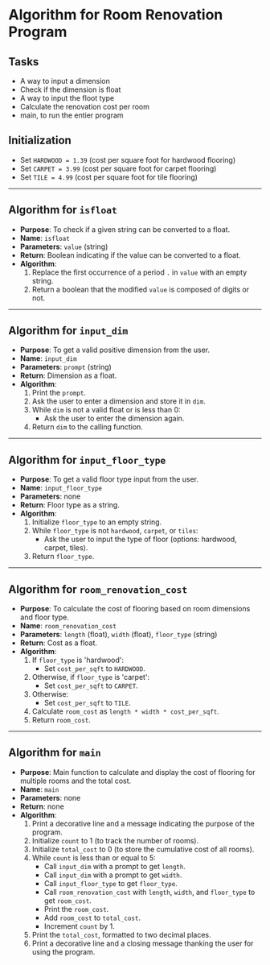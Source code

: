 # Algorithm for Room Renovation Program


## Tasks
- A way to input a dimension
- Check if the dimension is float
- A way to input the floot type
- Calculate the renovation cost per room
- main, to run the entier program

## Initialization
- Set `HARDWOOD = 1.39` (cost per square foot for hardwood flooring)
- Set `CARPET = 3.99` (cost per square foot for carpet flooring)
- Set `TILE = 4.99` (cost per square foot for tile flooring)
-----------
## Algorithm for `isfloat`
- **Purpose**: To check if a given string can be converted to a float.
- **Name**: `isfloat`
- **Parameters**: `value` (string)
- **Return**: Boolean indicating if the value can be converted to a float.
- **Algorithm**:
  1. Replace the first occurrence of a period `.` in `value` with an empty string.
  3. Return a boolean that the modified `value` is composed of digits or not.
-----------
## Algorithm for `input_dim`
- **Purpose**: To get a valid positive dimension from the user.
- **Name**: `input_dim`
- **Parameters**: `prompt` (string)
- **Return**: Dimension as a float.
- **Algorithm**:
  1. Print the `prompt`.
  2. Ask the user to enter a dimension and store it in `dim`.
  3. While `dim` is not a valid float or is less than 0:
     - Ask the user to enter the dimension again.
  4. Return `dim` to the calling function.
-----------
## Algorithm for `input_floor_type`
- **Purpose**: To get a valid floor type input from the user.
- **Name**: `input_floor_type`
- **Parameters**: none
- **Return**: Floor type as a string.
- **Algorithm**:
  1. Initialize `floor_type` to an empty string.
  2. While `floor_type` is not `hardwood`, `carpet`, or `tiles`:
     - Ask the user to input the type of floor (options: hardwood, carpet, tiles).
  3. Return `floor_type`.
-----------
## Algorithm for `room_renovation_cost`
- **Purpose**: To calculate the cost of flooring based on room dimensions and floor type.
- **Name**: `room_renovation_cost`
- **Parameters**: `length` (float), `width` (float), `floor_type` (string)
- **Return**: Cost as a float.
- **Algorithm**:
  1. If `floor_type` is 'hardwood':
     - Set `cost_per_sqft` to `HARDWOOD`.
  2. Otherwise, if `floor_type` is 'carpet':
     - Set `cost_per_sqft` to `CARPET`.
  3. Otherwise:
     - Set `cost_per_sqft` to `TILE`.
  4. Calculate `room_cost` as `length * width * cost_per_sqft`.
  5. Return `room_cost`.
-----------
## Algorithm for `main`
- **Purpose**: Main function to calculate and display the cost of flooring for multiple rooms and the total cost.
- **Name**: `main`
- **Parameters**: none
- **Return**: none
- **Algorithm**:
  1. Print a decorative line and a message indicating the purpose of the program.
  2. Initialize `count` to 1 (to track the number of rooms).
  3. Initialize `total_cost` to 0 (to store the cumulative cost of all rooms).
  4. While `count` is less than or equal to 5:
     - Call `input_dim` with a prompt to get `length`.
     - Call `input_dim` with a prompt to get `width`.
     - Call `input_floor_type` to get `floor_type`.
     - Call `room_renovation_cost` with `length`, `width`, and `floor_type` to get `room_cost`.
     - Print the `room_cost`.
     - Add `room_cost` to `total_cost`.
     - Increment `count` by 1.
  5. Print the `total_cost`, formatted to two decimal places.
  6. Print a decorative line and a closing message thanking the user for using the program.
